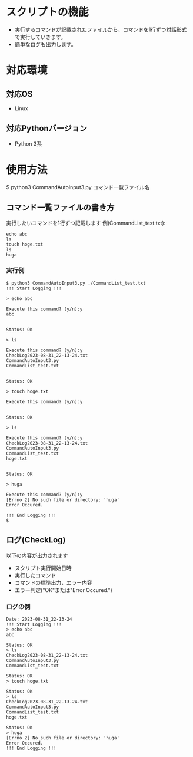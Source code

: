 # スクリプトの機能
- 実行するコマンドが記載されたファイルから，コマンドを1行ずつ対話形式で実行していきます。
- 簡単なログも出力します。

# 対応環境
## 対応OS
- Linux
## 対応Pythonバージョン
- Python 3系

# 使用方法
$ python3 CommandAutoInput3.py コマンド一覧ファイル名

## コマンド一覧ファイルの書き方
実行したいコマンドを1行ずつ記載します
例(CommandList_test.txt):
```
echo abc
ls
touch hoge.txt
ls
huga
```
### 実行例
```
$ python3 CommandAutoInput3.py ./CommandList_test.txt
!!! Start Logging !!!

> echo abc

Execute this command? (y/n):y
abc


Status: OK

> ls

Execute this command? (y/n):y
CheckLog2023-08-31_22-13-24.txt
CommandAutoInput3.py
CommandList_test.txt


Status: OK

> touch hoge.txt

Execute this command? (y/n):y


Status: OK

> ls

Execute this command? (y/n):y
CheckLog2023-08-31_22-13-24.txt
CommandAutoInput3.py
CommandList_test.txt
hoge.txt


Status: OK

> huga

Execute this command? (y/n):y
[Errno 2] No such file or directory: 'huga'
Error Occured.

!!! End Logging !!!
$
```


## ログ(CheckLog)
以下の内容が出力されます
- スクリプト実行開始日時
- 実行したコマンド
- コマンドの標準出力，エラー内容
- エラー判定("OK"または"Error Occured.")

### ログの例
```
Date: 2023-08-31_22-13-24
!!! Start Logging !!!
> echo abc
abc

Status: OK
> ls
CheckLog2023-08-31_22-13-24.txt
CommandAutoInput3.py
CommandList_test.txt

Status: OK
> touch hoge.txt

Status: OK
> ls
CheckLog2023-08-31_22-13-24.txt
CommandAutoInput3.py
CommandList_test.txt
hoge.txt

Status: OK
> huga
[Errno 2] No such file or directory: 'huga'
Error Occured.
!!! End Logging !!!
```


